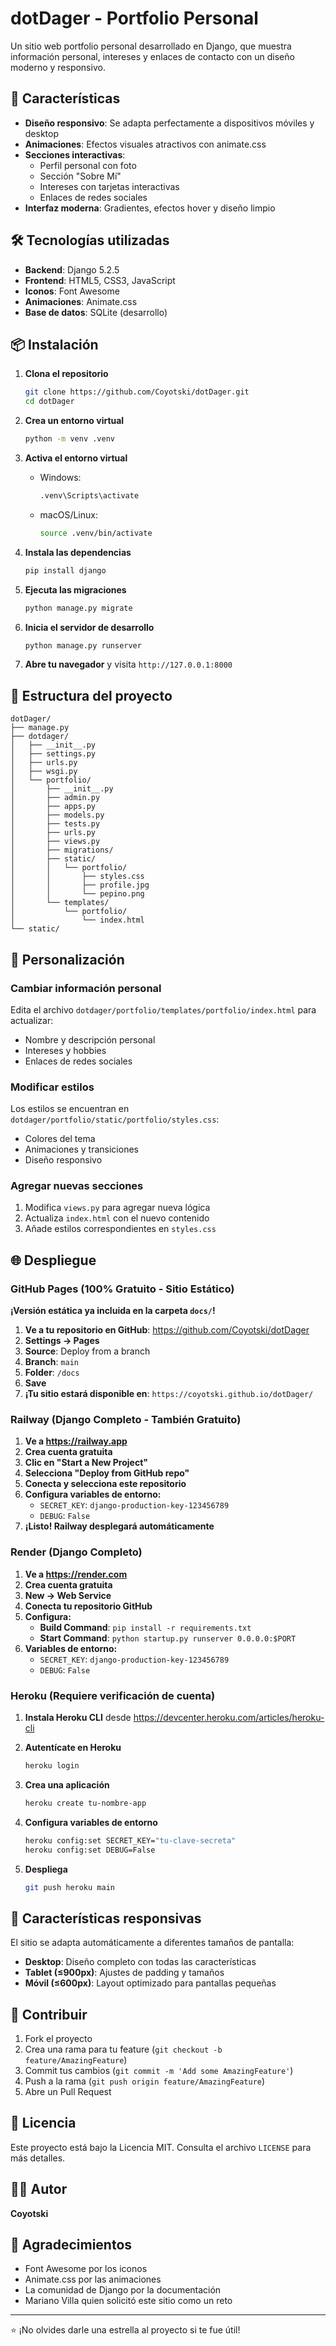 # dotDager - Portfolio Personal

Un sitio web portfolio personal desarrollado en Django, que muestra información personal, intereses y enlaces de contacto con un diseño moderno y responsivo.

## 🚀 Características

- **Diseño responsivo**: Se adapta perfectamente a dispositivos móviles y desktop
- **Animaciones**: Efectos visuales atractivos con animate.css
- **Secciones interactivas**: 
  - Perfil personal con foto
  - Sección "Sobre Mí"
  - Intereses con tarjetas interactivas
  - Enlaces de redes sociales
- **Interfaz moderna**: Gradientes, efectos hover y diseño limpio

## 🛠️ Tecnologías utilizadas

- **Backend**: Django 5.2.5
- **Frontend**: HTML5, CSS3, JavaScript
- **Iconos**: Font Awesome
- **Animaciones**: Animate.css
- **Base de datos**: SQLite (desarrollo)

## 📦 Instalación

1. **Clona el repositorio**
   ```bash
   git clone https://github.com/Coyotski/dotDager.git
   cd dotDager
   ```

2. **Crea un entorno virtual**
   ```bash
   python -m venv .venv
   ```

3. **Activa el entorno virtual**
   - Windows:
     ```bash
     .venv\Scripts\activate
     ```
   - macOS/Linux:
     ```bash
     source .venv/bin/activate
     ```

4. **Instala las dependencias**
   ```bash
   pip install django
   ```

5. **Ejecuta las migraciones**
   ```bash
   python manage.py migrate
   ```

6. **Inicia el servidor de desarrollo**
   ```bash
   python manage.py runserver
   ```

7. **Abre tu navegador** y visita `http://127.0.0.1:8000`

## 📁 Estructura del proyecto

```
dotDager/
├── manage.py
├── dotdager/
│   ├── __init__.py
│   ├── settings.py
│   ├── urls.py
│   ├── wsgi.py
│   └── portfolio/
│       ├── __init__.py
│       ├── admin.py
│       ├── apps.py
│       ├── models.py
│       ├── tests.py
│       ├── urls.py
│       ├── views.py
│       ├── migrations/
│       ├── static/
│       │   └── portfolio/
│       │       ├── styles.css
│       │       ├── profile.jpg
│       │       └── pepino.png
│       └── templates/
│           └── portfolio/
│               └── index.html
└── static/
```

## 🎨 Personalización

### Cambiar información personal
Edita el archivo `dotdager/portfolio/templates/portfolio/index.html` para actualizar:
- Nombre y descripción personal
- Intereses y hobbies
- Enlaces de redes sociales

### Modificar estilos
Los estilos se encuentran en `dotdager/portfolio/static/portfolio/styles.css`:
- Colores del tema
- Animaciones y transiciones
- Diseño responsivo

### Agregar nuevas secciones
1. Modifica `views.py` para agregar nueva lógica
2. Actualiza `index.html` con el nuevo contenido
3. Añade estilos correspondientes en `styles.css`

## 🌐 Despliegue

### GitHub Pages (100% Gratuito - Sitio Estático)

**¡Versión estática ya incluida en la carpeta `docs/`!**

1. **Ve a tu repositorio en GitHub**: https://github.com/Coyotski/dotDager
2. **Settings → Pages**
3. **Source**: Deploy from a branch
4. **Branch**: `main` 
5. **Folder**: `/docs`
6. **Save**
7. **¡Tu sitio estará disponible en**: `https://coyotski.github.io/dotDager/`

### Railway (Django Completo - También Gratuito)

1. **Ve a https://railway.app**
2. **Crea cuenta gratuita**
3. **Clic en "Start a New Project"**
4. **Selecciona "Deploy from GitHub repo"**
5. **Conecta y selecciona este repositorio**
6. **Configura variables de entorno:**
   - `SECRET_KEY`: `django-production-key-123456789`
   - `DEBUG`: `False`
7. **¡Listo! Railway desplegará automáticamente**

### Render (Django Completo)

1. **Ve a https://render.com**
2. **Crea cuenta gratuita**
3. **New → Web Service**
4. **Conecta tu repositorio GitHub**
5. **Configura:**
   - **Build Command**: `pip install -r requirements.txt`
   - **Start Command**: `python startup.py runserver 0.0.0.0:$PORT`
6. **Variables de entorno:**
   - `SECRET_KEY`: `django-production-key-123456789`
   - `DEBUG`: `False`

### Heroku (Requiere verificación de cuenta)

1. **Instala Heroku CLI** desde https://devcenter.heroku.com/articles/heroku-cli

2. **Autentícate en Heroku**
   ```bash
   heroku login
   ```

3. **Crea una aplicación**
   ```bash
   heroku create tu-nombre-app
   ```

4. **Configura variables de entorno**
   ```bash
   heroku config:set SECRET_KEY="tu-clave-secreta"
   heroku config:set DEBUG=False
   ```

5. **Despliega**
   ```bash
   git push heroku main
   ```

## 📱 Características responsivas

El sitio se adapta automáticamente a diferentes tamaños de pantalla:
- **Desktop**: Diseño completo con todas las características
- **Tablet (≤900px)**: Ajustes de padding y tamaños
- **Móvil (≤600px)**: Layout optimizado para pantallas pequeñas

## 🤝 Contribuir

1. Fork el proyecto
2. Crea una rama para tu feature (`git checkout -b feature/AmazingFeature`)
3. Commit tus cambios (`git commit -m 'Add some AmazingFeature'`)
4. Push a la rama (`git push origin feature/AmazingFeature`)
5. Abre un Pull Request

## 📄 Licencia

Este proyecto está bajo la Licencia MIT. Consulta el archivo `LICENSE` para más detalles.

## 👨‍💻 Autor

**Coyotski**



## 🙏 Agradecimientos

- Font Awesome por los iconos
- Animate.css por las animaciones
- La comunidad de Django por la documentación
- Mariano Villa quien solicitó este sitio como un reto

---
⭐ ¡No olvides darle una estrella al proyecto si te fue útil!
